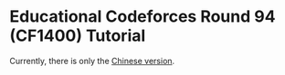 # Educational Codeforces Round 94 (CF1400) Tutorial

Currently, there is only the [Chinese version](/tutorial/codeforces/1400/).

<Utterances />
